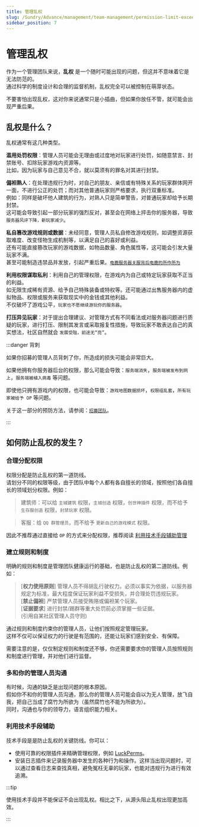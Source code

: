 ```yaml
---
title: 管理乱权
slug: /Sundry/Advance/management/team-management/permission-limit-exceeded
sidebar_position: 7
---
```


# 管理乱权

作为一个管理团队来说，**乱权** 是一个随时可能出现的问题，但这并不意味着它是无法防范的。  
通过科学的制度设计和合理的监督机制，乱权完全可以被控制在萌芽状态。

不要害怕出现乱权，这对你来说通常只是小插曲，但如果你放任不管，就可能会出现严重后果。

## 乱权是什么？

乱权通常有这几种类型。

**滥用处罚权限**：管理人员可能会无理由或过度地对玩家进行处罚，如随意禁言、封禁账号、扣除玩家游戏内资源等。  
比如，因为玩家与自己意见不合，就以莫须有的罪名对其进行封禁。

**偏袒熟人**：在处理违规行为时，对自己的朋友、亲信或有特殊关系的玩家群体网开一面，不进行公正的处罚；而对其他普通玩家则严格要求，执行双重标准。  
例如：同样是破坏他人建筑的行为，对熟人只是简单警告，对普通玩家却给予长期封禁。  
这可能会导致引起一部分玩家的强烈反对，甚至会在网络上抨击你的服务器，导致 `服务器风评下降，新玩家减少`。

**私自篡改游戏规则或数据**：未经同意，管理人员私自修改游戏规则，如调整资源获取难度、改变怪物生成机制等，以满足自己的喜好或利益。  
还有可能直接篡改玩家的游戏数据，如物品数量、角色属性等，这可能会引发大量玩家不满。  
甚至可能制造违禁品并发放，引起严重后果。[`电鹿服务器关服背后电鹿的所作所为`](https://www.bilibili.com/opus/683051932340715540)

**利用权限谋取私利**：利用自己的管理权限，在游戏内为自己或特定玩家获取不正当的利益。  
如无限生成稀有资源、给予自己特殊装备或特权等。还可能通过出售服务器内的虚拟物品、权限或服务来获取现实中的金钱或其他利益。  
不仅破坏了游戏公平，`玩家也不愿继续游玩你的服务器`。

**打压异见玩家**：对于提出合理建议、对管理方式有不同看法或对服务器问题进行质疑的玩家，进行打压、限制其发言或采取报复性措施，导致玩家不敢表达自己的真实想法，社区自然就会 `发展受阻，前途无“亮”`。

:::danger 背刺

如果你招募的管理人员背刺了你，所造成的损失可能会非常巨大。

如果他拥有你服务器后台的权限，那么可能会导致：`服务端消失`，`服务端被发布到网上`，`服务端被植入病毒` 等问题。

即使他只拥有游戏内的权限，也可能会导致：`游戏地图数据损坏`，`权限组乱套`，`所有玩家被给予 OP` 等问题。

关于这一部分的预防方法，请参阅：[`招募团队`](team-recruiting.md)。

:::

## 如何防止乱权的发生？

### 合理分配权限

权限分配是防止乱权的第一道防线。  
请划分不同的权限等级，由于团队中每个人都有各自擅长的领域，按照他们各自擅长的领域划分权限。例如：

> 建筑师：可以给 `主城建筑` 权限，`主城创造` 权限，`创世神插件` 权限，而不给予 `生存服创造` 权限，`封禁玩家` 权限。

> 客服：给 `QQ 群管理员`，而不给予 `更新自己的游戏模式` 权限。

因此不推荐通过直接给 `OP` 的方式来分配权限，推荐阅读 [利用技术手段辅助管理](#利用技术手段辅助)

### 建立规则和制度

明确的规则和制度是管理团队健康运行的基础，也是防止乱权的第二道防线。例如：

> \[**权力使用原则**] 管理人员不得胡乱行驶权力。必须以事实为依据，以服务器规定为标准，最大程度保证玩家利益不受损失，并合理处罚违规玩家。  
> \[**禁止偏袒**] 严禁管理人员接受贿赂或偏袒某个玩家。  
> \[**证据要求**] 进行封禁/踢群等重大处罚前必须掌握一些证据。  
> (引用自某社区管理人员守则)

通过规则和制度约束你的管理人员，让他们按照规定管理玩家。  
这样不仅可以保证权力的行驶是有范围的，还能让玩家们感到安全、有保障。

需要注意的是，仅仅制定规则和制度还不够，你还需要要求你的管理人员按照规则和制度进行管理，并对他们进行监督。

### 多和你的管理人员沟通

有时候，沟通的缺乏是出现问题的根本原因。  
假如你不和你的管理人员沟通，那么你的管理人员可能会自以为无人管理，放飞自我，把自己当成了腐竹为所欲为（虽然腐竹也不能为所欲为）。  
同时，沟通也与你的领导力，语言组织能力相关。

### 利用技术手段辅助

技术手段是是防止乱权的关键防线。你可以：  
* 使用可靠的权限插件来精确管理权限，例如 [LuckPerms](https://nitwikit.8aka.org/Java/permission)。  
* 安装日志插件来记录服务器中发生的各种行为和操作。这样当出现问题时，可以通过查看日志来查找真相，避免冤枉无辜的玩家，也能对违规行为进行有效追溯。

:::tip

使用技术手段并不能保证不会出现乱权。相比之下，从源头阻止乱权出现更加高效。

:::
